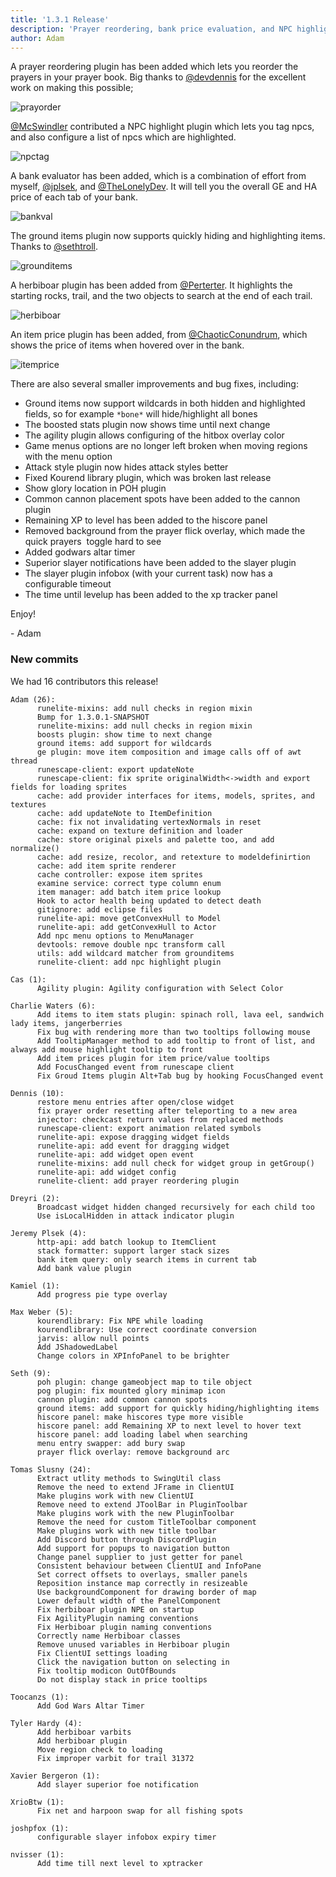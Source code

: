 ```yaml
---
title: '1.3.1 Release'
description: 'Prayer reordering, bank price evaluation, and NPC highlighting'
author: Adam
---
```


A prayer reordering plugin has been added which lets you reorder the prayers in
your prayer book. Big thanks to [@devdennis](https://github.com/devdennis) for
the excellent work on making this possible;

![prayorder](/img/blog/1.3.1-Release/prayer-reorder.gif)

[@McSwindler](https://github.com/McSwindler) contributed a NPC highlight plugin
which lets you tag npcs, and also configure a list of npcs which are
highlighted.

![npctag](/img/blog/1.3.1-Release/npc-tag.png)

A bank evaluator has been added, which is a combination of effort from myself,
[@jplsek](https://github.com/jplsek), and
[@TheLonelyDev](https://github.com/TheLonelyDev). It will tell you the overall
GE and HA price of each tab of your bank.

![bankval](/img/blog/1.3.1-Release/bank-eval.png)

The ground items plugin now supports quickly hiding and highlighting items.
Thanks to [@sethtroll](https://github.com/sethtroll).

![grounditems](/img/blog/1.3.1-Release/grounditems.gif)

A herbiboar plugin has been added from
[@Perterter](https://github.com/tylerthardy). It highlights the starting rocks,
trail, and the two objects to search at the end of each trail.

![herbiboar](/img/blog/1.3.1-Release/herbiboar.png)

An item price plugin has been added, from
[@ChaoticConundrum](https://github.com/ChaoticConundrum), which shows the price
of items when hovered over in the bank.

![itemprice](/img/blog/1.3.1-Release/itemprice.png)

There are also several smaller improvements and bug fixes, including:

* Ground items now support wildcards in both hidden and highlighted fields, so for example `*bone*`
  will hide/highlight all bones
* The boosted stats plugin now shows time until next change
* The agility plugin allows configuring of the hitbox overlay color
* Game menus options are no longer left broken when moving regions with the menu
  option
* Attack style plugin now hides attack styles better
* Fixed Kourend library plugin, which was broken last release
* Show glory location in POH plugin
* Common cannon placement spots have been added to the cannon plugin
* Remaining XP to level has been added to the hiscore panel
* Removed background from the prayer flick overlay, which made the quick prayers
  toggle hard to see
* Added godwars altar timer
* Superior slayer notifications have been added to the slayer plugin
* The slayer plugin infobox (with your current task) now has a configurable
  timeout
* The time until levelup has been added to the xp tracker panel

Enjoy!

\- Adam


### New commits

We had 16 contributors this release!

```
Adam (26):
      runelite-mixins: add null checks in region mixin
      Bump for 1.3.0.1-SNAPSHOT
      runelite-mixins: add null checks in region mixin
      boosts plugin: show time to next change
      ground items: add support for wildcards
      ge plugin: move item composition and image calls off of awt thread
      runescape-client: export updateNote
      runescape-client: fix sprite originalWidth<->width and export fields for loading sprites
      cache: add provider interfaces for items, models, sprites, and textures
      cache: add updateNote to ItemDefinition
      cache: fix not invalidating vertexNormals in reset
      cache: expand on texture definition and loader
      cache: store original pixels and palette too, and add normalize()
      cache: add resize, recolor, and retexture to modeldefinirtion
      cache: add item sprite renderer
      cache controller: expose item sprites
      examine service: correct type column enum
      item manager: add batch item price lookup
      Hook to actor health being updated to detect death
      gitignore: add eclipse files
      runelite-api: move getConvexHull to Model
      runelite-api: add getConvexHull to Actor
      Add npc menu options to MenuManager
      devtools: remove double npc transform call
      utils: add wildcard matcher from grounditems
      runelite-client: add npc highlight plugin

Cas (1):
      Agility plugin: Agility configuration with Select Color

Charlie Waters (6):
      Add items to item stats plugin: spinach roll, lava eel, sandwich lady items, jangerberries
      Fix bug with rendering more than two tooltips following mouse
      Add TooltipManager method to add tooltip to front of list, and always add mouse highlight tooltip to front
      Add item prices plugin for item price/value tooltips
      Add FocusChanged event from runescape client
      Fix Groud Items plugin Alt+Tab bug by hooking FocusChanged event

Dennis (10):
      restore menu entries after open/close widget
      fix prayer order resetting after teleporting to a new area
      injector: checkcast return values from replaced methods
      runescape-client: export animation related symbols
      runelite-api: expose dragging widget fields
      runelite-api: add event for dragging widget
      runelite-api: add widget open event
      runelite-mixins: add null check for widget group in getGroup()
      runelite-api: add widget config
      runelite-client: add prayer reordering plugin

Dreyri (2):
      Broadcast widget hidden changed recursively for each child too
      Use isLocalHidden in attack indicator plugin

Jeremy Plsek (4):
      http-api: add batch lookup to ItemClient
      stack formatter: support larger stack sizes
      bank item query: only search items in current tab
      Add bank value plugin

Kamiel (1):
      Add progress pie type overlay

Max Weber (5):
      kourendlibrary: Fix NPE while loading
      kourendlibrary: Use correct coordinate conversion
      jarvis: allow null points
      Add JShadowedLabel
      Change colors in XPInfoPanel to be brighter

Seth (9):
      poh plugin: change gameobject map to tile object
      pog plugin: fix mounted glory minimap icon
      cannon plugin: add common cannon spots
      ground items: add support for quickly hiding/highlighting items
      hiscore panel: make hiscores type more visible
      hiscore panel: add Remaining XP to next level to hover text
      hiscore panel: add loading label when searching
      menu entry swapper: add bury swap
      prayer flick overlay: remove background arc

Tomas Slusny (24):
      Extract utlity methods to SwingUtil class
      Remove the need to extend JFrame in ClientUI
      Make plugins work with new ClientUI
      Remove need to extend JToolBar in PluginToolbar
      Make plugins work with the new PluginToolbar
      Remove the need for custom TitleToolbar component
      Make plugins work with new title toolbar
      Add Discord button through DiscordPlugin
      Add support for popups to navigation button
      Change panel supplier to just getter for panel
      Consistent behaviour between ClientUI and InfoPane
      Set correct offsets to overlays, smaller panels
      Reposition instance map correctly in resizeable
      Use backgroundComponent for drawing border of map
      Lower default width of the PanelComponent
      Fix herbiboar plugin NPE on startup
      Fix AgilityPlugin naming conventions
      Fix Herbiboar plugin naming conventions
      Correctly name Herbiboar classes
      Remove unused variables in Herbiboar plugin
      Fix ClientUI settings loading
      Click the navigation button on selecting in
      Fix tooltip modicon OutOfBounds
      Do not display stack in price tooltips

Toocanzs (1):
      Add God Wars Altar Timer

Tyler Hardy (4):
      Add herbiboar varbits
      Add herbiboar plugin
      Move region check to loading
      Fix improper varbit for trail 31372

Xavier Bergeron (1):
      Add slayer superior foe notification

XrioBtw (1):
      Fix net and harpoon swap for all fishing spots

joshpfox (1):
      configurable slayer infobox expiry timer

nvisser (1):
      Add time till next level to xptracker
```
